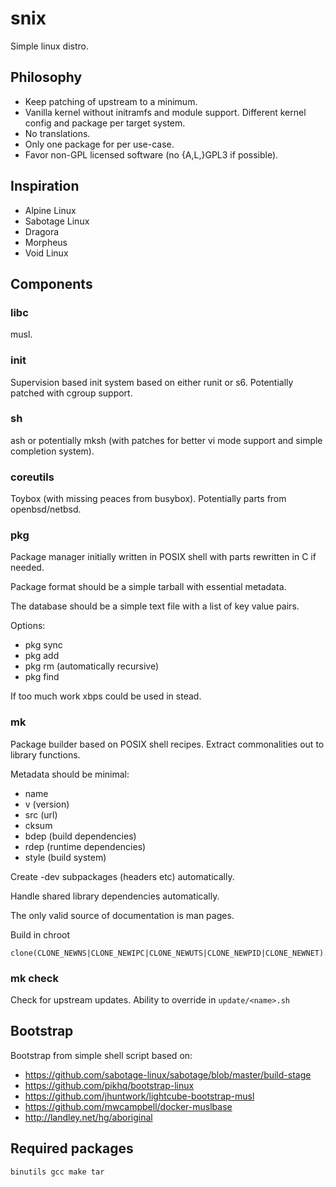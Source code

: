 snix
====

Simple linux distro.

Philosophy
----------

* Keep patching of upstream to a minimum.
* Vanilla kernel without initramfs and module support. Different kernel
  config and package per target system.
* No translations.
* Only one package for per use-case.
* Favor non-GPL licensed software (no {A,L,}GPL3 if possible).

Inspiration
-----------

* Alpine Linux
* Sabotage Linux
* Dragora
* Morpheus
* Void Linux

Components
----------

### libc

musl.

### init

Supervision based init system based on either runit or s6. Potentially
patched with cgroup support.

### sh

ash or potentially mksh (with patches for better vi mode support and simple
completion system).

### coreutils

Toybox (with missing peaces from busybox). Potentially parts from
openbsd/netbsd.

### pkg

Package manager initially written in POSIX shell with parts rewritten in C
if needed.

Package format should be a simple tarball with essential metadata.

The database should be a simple text file with a list of key value pairs.

Options:

* pkg sync
* pkg add
* pkg rm (automatically recursive)
* pkg find

If too much work xbps could be used in stead.

### mk

Package builder based on POSIX shell recipes. Extract commonalities out
to library functions.

Metadata should be minimal:

* name
* v (version)
* src (url)
* cksum
* bdep (build dependencies)
* rdep (runtime dependencies)
* style (build system)

Create -dev subpackages (headers etc) automatically.

Handle shared library dependencies automatically.

The only valid source of documentation is man pages.

Build in chroot

    clone(CLONE_NEWNS|CLONE_NEWIPC|CLONE_NEWUTS|CLONE_NEWPID|CLONE_NEWNET).

### mk check

Check for upstream updates. Ability to override in `update/<name>.sh`

Bootstrap
---------

Bootstrap from simple shell script based on:

* https://github.com/sabotage-linux/sabotage/blob/master/build-stage
* https://github.com/pikhq/bootstrap-linux
* https://github.com/jhuntwork/lightcube-bootstrap-musl
* https://github.com/mwcampbell/docker-muslbase
* http://landley.net/hg/aboriginal

## Required packages

    binutils gcc make tar

